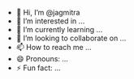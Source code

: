 - 👋 Hi, I’m @jagmitra
- 👀 I’m interested in ...
- 🌱 I’m currently learning ...
- 💞️ I’m looking to collaborate on ...
- 📫 How to reach me ...
- 😄 Pronouns: ...
- ⚡ Fun fact: ...

<!---
jagmitra/jagmitra is a ✨ special ✨ repository because its `README.md` (this file) appears on your GitHub profile.
You can click the Preview link to take a look at your changes.
--->
